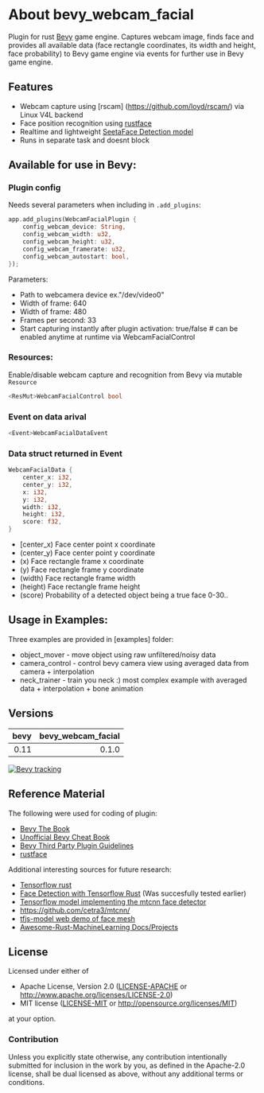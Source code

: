 # About bevy_webcam_facial

Plugin for rust [Bevy](https://bevyengine.org/) game engine. Captures webcam image, finds face and provides all available data (face rectangle coordinates, its width and height, face probability) to Bevy game engine via events for further use in Bevy game engine.

## Features

* Webcam capture using [rscam] (https://github.com/loyd/rscam/) via Linux V4L backend
* Face position recognition using [rustface](https://github.com/atomashpolskiy/rustface)
* Realtime and lightweight [SeetaFace Detection model](https://github.com/seetaface/SeetaFaceEngine/tree/master/FaceDetection/)
* Runs in separate task and doesnt block

## Available for use in Bevy:

### Plugin config

Needs several parameters when including in `.add_plugins`:
```rust
app.add_plugins(WebcamFacialPlugin {
    config_webcam_device: String,
    config_webcam_width: u32,
    config_webcam_height: u32,
    config_webcam_framerate: u32,
    config_webcam_autostart: bool,
});
```
Parameters: 
* Path to webcamera device ex."/dev/video0"
* Width of frame: 640
* Width of frame: 480
* Frames per second: 33
* Start capturing instantly after plugin activation: true/false # can be enabled anytime at runtime via <Res>WebcamFacialControl

### Resources:
Enable/disable webcam capture and recognition from Bevy via mutable `Resource`
```rust
<ResMut>WebcamFacialControl bool
```
### Event on data arival
```rust
<Event>WebcamFacialDataEvent
```
### Data struct returned in Event
```rust
WebcamFacialData {
    center_x: i32,
    center_y: i32,
    x: i32,
    y: i32,
    width: i32,
    height: i32,
    score: f32,
}
```
* [center_x) Face center point x coordinate
* (center_y) Face center point y coordinate
* (x) Face rectangle frame x coordinate
* (y) Face rectangle frame y coordinate
* (width) Face rectangle frame width
* (height) Face rectangle frame height
* (score) Probability of a detected object being a true face 0-30..
  
## Usage in Examples:

Three examples are provided in [examples] folder:

* object_mover - move object using raw unfiltered/noisy data
* camera_control - control bevy camera view using averaged data from camera + interpolation
* neck_trainer - train you neck :) most complex example with averaged data + interpolation + bone animation

## Versions


| bevy | bevy_webcam_facial  |
|  ---:|                 ---:|
| 0.11 | 0.1.0               |


[![Bevy tracking](https://img.shields.io/badge/Bevy%20tracking-released%20version-lightblue)](https://github.com/bevyengine/bevy/blob/main/docs/plugins_guidelines.md#main-branch-tracking)

## Reference Material

The following were used for coding of plugin:

* [Bevy The Book](https://bevyengine.org/learn/book/)
* [Unofficial Bevy Cheat Book](https://bevy-cheatbook.github.io/0)
* [Bevy Third Party Plugin Guidelines](https://github.com/bevyengine/bevy/blob/main/docs/plugins_guidelines.md)
* [rustface](https://github.com/atomashpolskiy/rustface)

Additional interesting sources for future research:

* [Tensorflow rust](https://github.com/tensorflow/rust/) 
* [Face Detection with Tensorflow Rust](https://cetra3.github.io/blog/face-detection-with-tensorflow-rust/) (Was succesfully tested earlier)
* [Tensorflow model implementing the mtcnn face detector](https://github.com/blaueck/tf-mtcnn/)
* https://github.com/cetra3/mtcnn/
* [tfjs-model web demo of face mesh](https://storage.googleapis.com/tfjs-models/demos/face-landmarks-detection/index.html?model=mediapipe_face_mesh)
* [Awesome-Rust-MachineLearning Docs/Projects](https://github.com/vaaaaanquish/Awesome-Rust-MachineLearning/)

## License

Licensed under either of

 * Apache License, Version 2.0 ([LICENSE-APACHE](LICENSE-APACHE) or http://www.apache.org/licenses/LICENSE-2.0)
 * MIT license ([LICENSE-MIT](LICENSE-MIT) or http://opensource.org/licenses/MIT)

at your option.

### Contribution

Unless you explicitly state otherwise, any contribution intentionally submitted
for inclusion in the work by you, as defined in the Apache-2.0 license, shall be dual licensed as above, without any
additional terms or conditions.